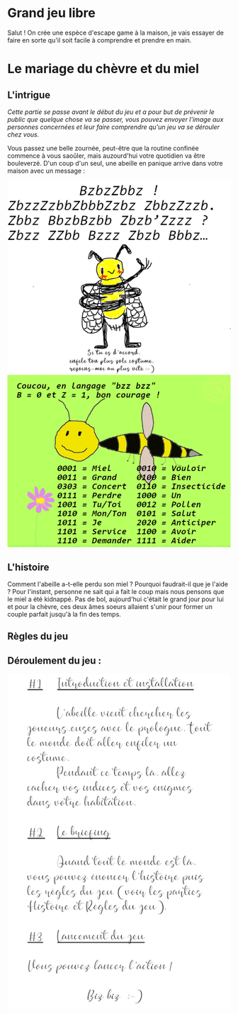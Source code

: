 # Grand jeu libre
Salut ! On crée une espèce d'escape game à la maison, je vais essayer de faire en sorte qu'il soit facile à comprendre et prendre en main.

# Le mariage du chèvre et du miel

## L'intrigue 

*Cette partie se passe avant le début du jeu et a pour but de prévenir le public que quelque chose va se passer, vous pouvez envoyer l'image aux personnes concernées et leur faire comprendre qu'un jeu va se dérouler chez vous.*

Vous passez une belle zournée, peut-être que la routine confinée commence à vous saoûler, mais auzourd'hui votre quotidien va être bouleverzé.
D'un coup d'un seul, une abeille en panique arrive dans votre maison avec un message :

![](./img/prologue.png)
![](./img/clé_résolution.png)

## L'histoire

Comment l'abeille a-t-elle perdu son miel ? Pourquoi faudrait-il que je l'aide ? 
Pour l'instant, personne ne sait qui a fait le coup mais nous pensons que le miel a été kidnappé. Pas de bol, aujourd'hui c'était le grand jour pour lui et pour la chèvre, ces deux âmes soeurs allaient s'unir pour former un couple parfait jusqu'à la fin des temps.

## Règles du jeu


## Déroulement du jeu :

![](./img/déroulé.png)
